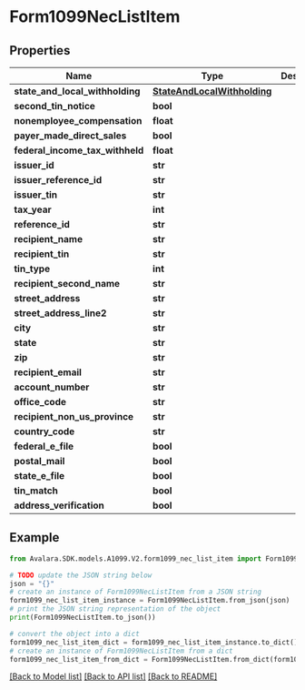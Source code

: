 # Form1099NecListItem


## Properties

Name | Type | Description | Notes
------------ | ------------- | ------------- | -------------
**state_and_local_withholding** | [**StateAndLocalWithholding**](StateAndLocalWithholding.md) |  | [optional] 
**second_tin_notice** | **bool** |  | [optional] 
**nonemployee_compensation** | **float** |  | [optional] 
**payer_made_direct_sales** | **bool** |  | [optional] 
**federal_income_tax_withheld** | **float** |  | [optional] 
**issuer_id** | **str** |  | [optional] 
**issuer_reference_id** | **str** |  | [optional] 
**issuer_tin** | **str** |  | [optional] 
**tax_year** | **int** |  | [optional] 
**reference_id** | **str** |  | [optional] 
**recipient_name** | **str** |  | [optional] 
**recipient_tin** | **str** |  | [optional] 
**tin_type** | **int** |  | [optional] 
**recipient_second_name** | **str** |  | [optional] 
**street_address** | **str** |  | [optional] 
**street_address_line2** | **str** |  | [optional] 
**city** | **str** |  | [optional] 
**state** | **str** |  | [optional] 
**zip** | **str** |  | [optional] 
**recipient_email** | **str** |  | [optional] 
**account_number** | **str** |  | [optional] 
**office_code** | **str** |  | [optional] 
**recipient_non_us_province** | **str** |  | [optional] 
**country_code** | **str** |  | [optional] 
**federal_e_file** | **bool** |  | [optional] 
**postal_mail** | **bool** |  | [optional] 
**state_e_file** | **bool** |  | [optional] 
**tin_match** | **bool** |  | [optional] 
**address_verification** | **bool** |  | [optional] 

## Example

```python
from Avalara.SDK.models.A1099.V2.form1099_nec_list_item import Form1099NecListItem

# TODO update the JSON string below
json = "{}"
# create an instance of Form1099NecListItem from a JSON string
form1099_nec_list_item_instance = Form1099NecListItem.from_json(json)
# print the JSON string representation of the object
print(Form1099NecListItem.to_json())

# convert the object into a dict
form1099_nec_list_item_dict = form1099_nec_list_item_instance.to_dict()
# create an instance of Form1099NecListItem from a dict
form1099_nec_list_item_from_dict = Form1099NecListItem.from_dict(form1099_nec_list_item_dict)
```
[[Back to Model list]](../README.md#documentation-for-models) [[Back to API list]](../README.md#documentation-for-api-endpoints) [[Back to README]](../README.md)


